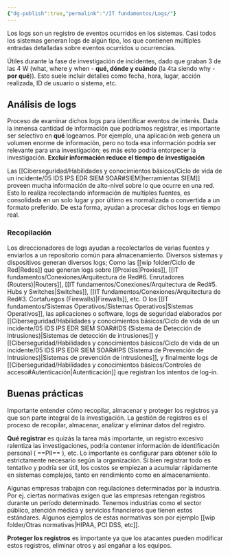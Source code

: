 ```yaml
---
{"dg-publish":true,"permalink":"/IT fundamentos/Logs/"}
---
```


Los logs son un registro de eventos ocurridos en los sistemas.
Casi todos los sistemas generan logs de algún tipo, los que contienen múltiples entradas detalladas sobre eventos ocurridos u ocurrencias.

Útiles durante la fase de investigación de incidentes, dado que graban 3  de las 4 W (what, where y when - **qué, dónde y cuándo** (la 4ta siendo why - **por qué**)). Esto suele incluir detalles como fecha, hora, lugar, acción realizada, ID de usuario o sistema, etc.

## Análisis de logs
Proceso de examinar dichos logs para identificar eventos de interés. Dada la inmensa cantidad de información que podríamos registrar, es importante ser selectivo en **qué** logeamos.
Por ejemplo, una aplicación web genera un volumen enorme de información, pero no toda esa información podría ser relevante para una investigación; es más esto podría entorpecer la investigación.
**Excluir información reduce el tiempo de investigación**

Las [[Ciberseguridad/Habilidades y conocimientos básicos/Ciclo de vida de un incidente/05 IDS IPS EDR SIEM SOAR#SIEM\|herramientas SIEM]] proveen mucha información de alto-nivel sobre lo que ocurre en una red. Esto lo realiza recolectando información de multiples fuentes, es consolidada en un solo lugar y por último es normalizada o convertida a un formato preferido.
De esta forma, ayudan a procesar dichos logs en tiempo real.

### Recopilación
Los direccionadores de logs ayudan a recolectarlos de varias fuentes y enviarlos a un repositorio común para almacenamiento.
Diversos sistemas y dispositivos generan diversos logs; Como las [[wip folder/Ciclo de Red\|Redes]] que generan logs sobre [[Proxies\|Proxies]], [[IT fundamentos/Conexiones/Arquitectura de Red#6. Enrutadores (Routers)\|Routers]], [[IT fundamentos/Conexiones/Arquitectura de Red#5. Hubs y Switches\|Switches]], [[IT fundamentos/Conexiones/Arquitectura de Red#3. Cortafuegos (Firewalls)\|Firewalls]], etc. O los [[IT fundamentos/Sistemas Operativos/Sistemas Operativos\|Sistemas Operativos]], las aplicaciones o software, logs de seguridad elaborados por [[Ciberseguridad/Habilidades y conocimientos básicos/Ciclo de vida de un incidente/05 IDS IPS EDR SIEM SOAR#IDS (Sistema de Detección de Intrusiones)\|Sistemas de detección de intrusiones]] y [[Ciberseguridad/Habilidades y conocimientos básicos/Ciclo de vida de un incidente/05 IDS IPS EDR SIEM SOAR#IPS (Sistema de Prevención de Intrusiones)\|Sistemas de prevención de intrusiones]], y finalmente logs de [[Ciberseguridad/Habilidades y conocimientos básicos/Controles de acceso#Autenticación\|Autenticación]] que registran los intentos de log-in.

## Buenas prácticas

Importante entender cómo recopilar, almacenar y proteger los registros ya que son parte integral de la investigación.
La gestión de registros es el proceso de recopilar, almacenar, analizar y eliminar datos del registro.

**Qué registrar** es quizás la tarea más importante, un registro excesivo ralentiza las investigaciones, podría contener información de identificación personal ( ==PII== ), etc. Lo importante es configurar para obtener sólo lo estrictamente necesario según la organización.
Si bien registrar todo es tentativo y podría ser útil, los costos se empiezan a acumular rápidamente en sistemas complejos, tanto en rendimiento como en almacenamiento.

Algunas empresas trabajan con regulaciones determinadas por la industria. Por ej. ciertas normativas exigen que las empresas retengan registros durante un período determinado.
Tenemos industrias como el sector público, atención médica y servicios financieros que tienen estos estándares.
Algunos ejemplos de estas normativas son por ejemplo [[wip folder/Otras normativas\|HIPAA, PCI DSS, etc]].

**Proteger los registros** es importante ya que los atacantes pueden modificar estos registros, eliminar otros y así engañar a los equipos.
